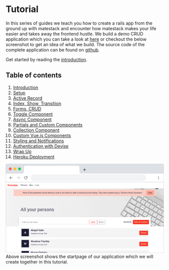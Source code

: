 # Tutorial

In this series of guides we teach you how to create a rails app from the ground up with matestack and encounter how matestack makes your life easier and takes away the frontend hustle. We build a demo CRUD application which you can take a look at [here](https://demo.matestack.io) or checkout the below screenshot to get an idea of what we build. The source code of the complete application can be found on [github](https://github.com/matestack/matestack-demo-application).

Get started by reading the [introduction](00_introduction.md).

## Table of contents

1. [Introduction](00_introduction.md)
2. [Setup](01_setup.md)
3. [Active Record](02_active_record.md)
4. [Index, Show, Transition](03_index_show_transition.md)
5. [Forms, CRUD](04_forms_edit_new_create_update_delete.md)
6. [Toggle Component](05_toggle_component.md)
7. [Async Component](06_async_component.md)
8. [Partials and Custom Components](07_partials_and_custom_components.md)
9. [Collection Component](08_collection_async.md)
10. [Custom Vue.js Components](09_custom_vue_js_components.md)
11. [Styling and Notifications](10_styling_notifications.md)
12. [Authentication with Devise](11_authentication_devise.md)
13. [Wrap Up](https://github.com/matestack/matestack-ui-core/tree/3ab7c644255842def2e0dec78df8b5b1b6cb3cb6/docs/reactive_apps/1000-tutorial/12_wrap_up.md)
14. [Heroku Deployment](https://github.com/matestack/matestack-ui-core/tree/3ab7c644255842def2e0dec78df8b5b1b6cb3cb6/docs/reactive_apps/1000-tutorial/13_heroku_deployment.md)

![Demo Application](../../../.gitbook/assets/demo_screenshot%20%281%29.png) Above screenshot shows the startpage of our application which we will create together in this tutorial.

